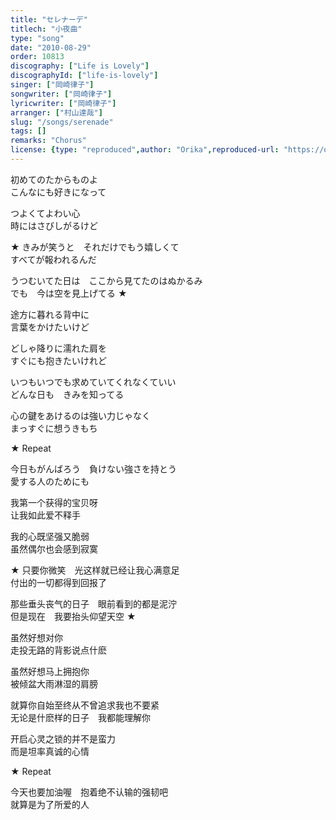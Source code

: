 ```yaml
---
title: "セレナーデ"
titlech: "小夜曲"
type: "song"
date: "2010-08-29"
order: 10813
discography: ["Life is Lovely"]
discographyId: ["life-is-lovely"]
singer: ["岡崎律子"]
songwriter: ["岡崎律子"]
lyricwriter: ["岡崎律子"]
arranger: ["村山達哉"]
slug: "/songs/serenade"
tags: []
remarks: "Chorus"
license: {type: "reproduced",author: "Orika",reproduced-url: "https://orikamushi.netlify.app/",reproduced-website: "織歌蟲網站"}
---
```


初めてのたからものよ   
こんなにも好きになって   
  
つよくてよわい心   
時にはさびしがるけど   
  
★ きみが笑うと　それだけでもう嬉しくて   
すべてが報われるんだ   
  
うつむいてた日は　ここから見てたのはぬかるみ   
でも　今は空を見上げてる ★  
  
途方に暮れる背中に   
言葉をかけたいけど   
  
どしゃ降りに濡れた肩を   
すぐにも抱きたいけれど   
  
いつもいつでも求めていてくれなくていい   
どんな日も　きみを知ってる   
  
心の鍵をあけるのは強い力じゃなく   
まっすぐに想うきもち   
  
★ Repeat   
  
今日もがんばろう　負けない強さを持とう   
愛する人のためにも  

<!-- 翻译 -->

我第一个获得的宝贝呀  
让我如此爱不释手  
  
我的心既坚强又脆弱  
虽然偶尔也会感到寂寞  
  
★ 只要你微笑　光这样就已经让我心满意足  
付出的一切都得到回报了  
  
那些垂头丧气的日子　眼前看到的都是泥泞  
但是现在　我要抬头仰望天空 ★   
  
虽然好想对你  
走投无路的背影说点什麽  
  
虽然好想马上拥抱你  
被倾盆大雨淋湿的肩膀   
  
就算你自始至终从不曾追求我也不要紧  
无论是什麽样的日子　我都能理解你  
  
开启心灵之锁的并不是蛮力  
而是坦率真诚的心情  
  
★ Repeat   
  
今天也要加油喔　抱着绝不认输的强韧吧  
就算是为了所爱的人
